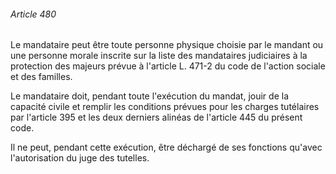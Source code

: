 ###### Article 480

Le mandataire peut être toute personne physique choisie par le mandant ou une personne morale inscrite sur la liste des mandataires judiciaires à la protection des majeurs prévue à l'article L. 471-2 du code de l'action sociale et des familles.

Le mandataire doit, pendant toute l'exécution du mandat, jouir de la capacité civile et remplir les conditions prévues pour les charges tutélaires par l'article 395 et les deux derniers alinéas de l'article 445 du présent code.

Il ne peut, pendant cette exécution, être déchargé de ses fonctions qu'avec l'autorisation du juge des tutelles.

